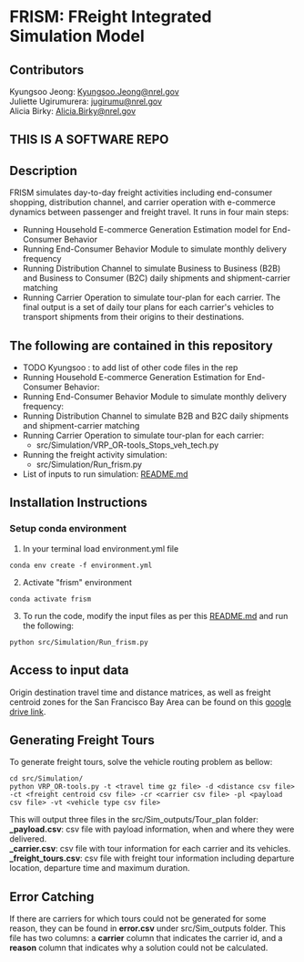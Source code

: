 # FRISM: FReight Integrated Simulation Model
## Contributors
Kyungsoo Jeong: <Kyungsoo.Jeong@nrel.gov>
<br>
Juliette Ugirumurera: <jugirumu@nrel.gov>
<br>
Alicia Birky: <Alicia.Birky@nrel.gov>
<br>

## THIS IS A SOFTWARE REPO

## Description
FRISM simulates day-to-day freight activities including end-consumer shopping, distribution channel, and carrier operation with e-commerce dynamics between passenger and freight travel. It runs in four main steps:
- Running Household E-commerce Generation Estimation model for End-Consumer Behavior
- Running End-Consumer Behavior Module to simulate monthly delivery frequency
- Running Distribution Channel to simulate Business to Business (B2B) and Business to Consumer (B2C) daily shipments and shipment-carrier matching
- Running Carrier Operation to simulate tour-plan for each carrier.
The final output is a set of daily tour plans for each carrier's vehicles to transport shipments from their origins to their destinations.

## The following are contained in this repository
- TODO Kyungsoo : to add list of other code files in the rep
- Running Household E-commerce Generation Estimation for End-Consumer Behavior:
- Running End-Consumer Behavior Module to simulate monthly delivery frequency:
- Running Distribution Channel to simulate B2B and B2C daily shipments and shipment-carrier matching
- Running Carrier Operation to simulate tour-plan for each carrier:
    *   src/Simulation/VRP_OR-tools_Stops_veh_tech.py
- Running the freight activity simulation:
    *   src/Simulation/Run_frism.py
- List of inputs to run simulation: [README.md](https://github.com/NREL/FRISM/tree/open-source/src#readme)

## Installation Instructions
### Setup conda environment
1. In your terminal load  environment.yml file
```linux
conda env create -f environment.yml
```
2. Activate "frism" environment
```linux
conda activate frism
```
3. To run the code, modify the input files as per this [README.md](https://github.com/NREL/FRISM/tree/open-source/src#readme) and run the following:
```linux
python src/Simulation/Run_frism.py
```

## Access to input data
Origin destination travel time and distance matrices, as well as freight centroid zones for the San Francisco Bay Area can be found on this [google drive link](https://drive.google.com/drive/folders/14LSjFYH3BtmqUaaAVoPk3wPhGc2f2nBz).

## Generating Freight Tours
To generate freight tours, solve the vehicle routing problem as bellow:
<br>
```
cd src/Simulation/
python VRP_OR-tools.py -t <travel time gz file> -d <distance csv file> -ct <freight centroid csv file> -cr <carrier csv file> -pl <payload csv file> -vt <vehicle type csv file>
```

This will output three files in the src/Sim_outputs/Tour_plan folder:
<br>
**_payload.csv**: csv file with payload information, when and where they were delivered.
<br>
**_carrier.csv**: csv file with tour information for each carrier and its vehicles.
<br>
**_freight_tours.csv**: csv file with freight tour information including departure location, departure time and maximum duration.

## Error Catching
If there are carriers for which tours could not be generated for some reason, they can be found in **error.csv** under src/Sim_outputs folder. This file has two columns: a **carrier** column that indicates the carrier id, and a **reason** column that indicates why a solution could not be calculated.
